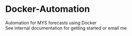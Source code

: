 # Docker-Automation
Automation for MYS forecasts using Docker  
See internal documentation for getting started or email me   
